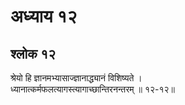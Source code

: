 # अध्याय १२

## श्लोक १२

श्रेयो हि ज्ञानमभ्यासाज्ज्ञानाद्ध्यानं विशिष्यते ।<br>ध्यानात्कर्मफलत्यागस्त्यागाच्छान्तिरनन्तरम् ॥ १२-१२॥<br><br>

